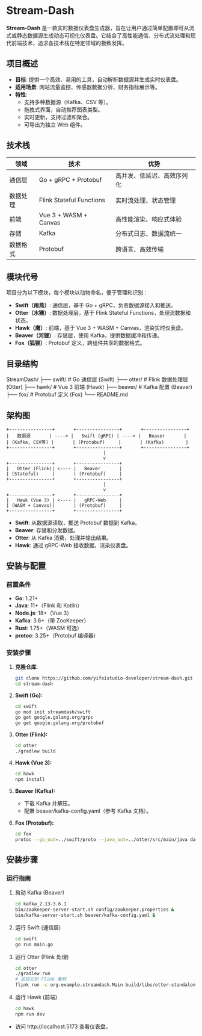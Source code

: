 # Stream-Dash

**Stream-Dash** 是一款实时数据仪表盘生成器，旨在让用户通过简单配置即可从流式或静态数据源生成动态可视化仪表盘。它结合了高性能通信、分布式流处理和现代前端技术，追求各技术栈在特定领域的极致发挥。

## 项目概述

- **目标**: 提供一个高效、易用的工具，自动解析数据源并生成实时仪表盘。
- **适用场景**: 网站流量监控、传感器数据分析、财务指标展示等。
- **特性**:
  - 支持多种数据源（Kafka、CSV 等）。
  - 拖拽式界面，自动推荐图表类型。
  - 实时更新，支持过滤和聚合。
  - 可导出为独立 Web 组件。

## 技术栈

| **领域**       | **技术**                     | **优势**                          |
|----------------|------------------------------|-----------------------------------|
| 通信层         | Go + gRPC + Protobuf         | 高并发、低延迟、高效序列化        |
| 数据处理       | Flink Stateful Functions     | 实时流处理、状态管理              |
| 前端           | Vue 3 + WASM + Canvas        | 高性能渲染、响应式体验            |
| 存储           | Kafka                        | 分布式日志、数据流统一            |
| 数据格式       | Protobuf                     | 跨语言、高效传输                  |

## 模块代号

项目分为以下模块，每个模块以动物命名，便于管理和识别：

- **Swift（雨燕）**: 通信层，基于 Go + gRPC，负责数据源接入和推送。
- **Otter（水獭）**: 数据处理层，基于 Flink Stateful Functions，处理流数据和状态。
- **Hawk（鹰）**: 前端，基于 Vue 3 + WASM + Canvas，渲染实时仪表盘。
- **Beaver（河狸）**: 存储层，使用 Kafka，提供数据缓冲和传递。
- **Fox（狐狸）**: Protobuf 定义，跨组件共享的数据格式。

## 目录结构

StreamDash/
├── swift/         # Go 通信层 (Swift)
├── otter/         # Flink 数据处理层 (Otter)
├── hawk/          # Vue 3 前端 (Hawk)
├── beaver/        # Kafka 配置 (Beaver)
├── fox/           # Protobuf 定义 (Fox)
└── README.md

## 架构图

```
+----------------+       +----------------+       +----------------+
|   数据源       | ----> |   Swift (gRPC) | ----> |   Beaver       |
| (Kafka, CSV等) |       | (Protobuf)     |       | (Kafka)        |
+----------------+       +----------------+       +----------------+
                                    |
                                    v
+----------------+       +----------------+
|   Otter (Flink)| <---- |   Beaver       |
| (Stateful)     |       | (Protobuf)     |
+----------------+       +----------------+
                                    |
                                    v
+----------------+       +----------------+
|   Hawk (Vue 3) | <---- |   gRPC-Web     |
| (WASM + Canvas)|       | (Protobuf)     |
+----------------+       +----------------+
```

- **Swift**: 从数据源读取，推送 Protobuf 数据到 Kafka。
- **Beaver**: 存储和分发数据。
- **Otter**: 从 Kafka 消费，处理并输出结果。
- **Hawk**: 通过 gRPC-Web 接收数据，渲染仪表盘。

## 安装与配置

### 前置条件

- **Go**: 1.21+
- **Java**: 11+（Flink 和 Kotlin）
- **Node.js**: 18+（Vue 3）
- **Kafka**: 3.6+（带 ZooKeeper）
- **Rust**: 1.75+（WASM 可选）
- **protoc**: 3.25+（Protobuf 编译器）

### 安装步骤

1. **克隆仓库**:
   ```bash
   git clone https://github.com/yifeistudio-developer/stream-dash.git
   cd stream-dash

2. **Swift (Go):**
    ```bash
    cd swift  
    go mod init streamdash/swift  
    go get google.golang.org/grpc  
    go get google.golang.org/protobuf

3. **Otter (Flink):**
    ```bash
    cd otter  
    ./gradlew build  

4. **Hawk (Vue 3):**
    ```bash
    cd hawk  
    npm install  

5. **Beaver (Kafka):**
    - 下载 Kafka 并解压。
    - 配置 beaver/kafka-config.yaml（参考 Kafka 文档）。

6. **Fox (Protobuf):**
    ```bash
    cd fox  
    protoc --go_out=../swift/proto --java_out=../otter/src/main/java data.proto  

## 安装步骤

### 运行指南

1. 启动 Kafka (Beaver)
    ```bash
    cd kafka_2.13-3.6.1  
    bin/zookeeper-server-start.sh config/zookeeper.properties &  
    bin/kafka-server-start.sh beaver/kafka-config.yaml &

2. 运行 Swift (通信层)
    ```bash
    cd swift  
    go run main.go

3. 运行 Otter (Flink 处理)
    ```bash
    cd otter  
    ./gradlew run  
    # 或提交到 Flink 集群  
    flink run -c org.example.streamdash.Main build/libs/otter-standalone-0.1-SNAPSHOT.jar 

4. 运行 Hawk (前端)
    ```bash
    cd hawk  
    npm run dev  

- 访问 http://localhost:5173 查看仪表盘。